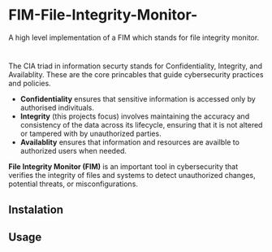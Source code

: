 # FIM-File-Integrity-Monitor-
A high level implementation of a FIM which stands for file integrity monitor. 
#
The CIA triad in information securty stands for Confidentiality, Integrity, and Availablity. These are the core princables that guide cybersecurity practices and policies. 

* **Confidentiality** ensures that sensitive information is accessed only by authorised indivituals.
* **Integrity** (this projects focus) involves maintaining the accuracy and consistency of the data across its lifecycle, ensuring that it is not altered or tampered with by unauthorized parties.
* **Availablity** ensures that information and resources are availble to authorized users when needed.


**File Integrity Monitor (FIM)** is an important tool in cybersecurity that verifies the integrity of files and systems to detect unauthorized changes, potential threats, or misconfigurations. 

## Instalation

## Usage 
